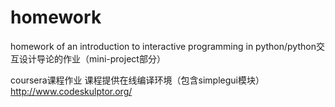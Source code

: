 # homework
homework of an introduction to interactive programming in python/python交互设计导论的作业（mini-project部分）

coursera课程作业
课程提供在线编译环境（包含simplegui模块）http://www.codeskulptor.org/
